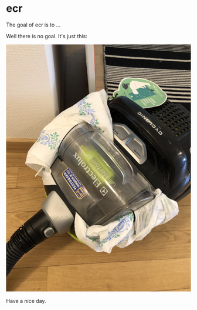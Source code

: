 
# ecr

<!-- badges: start -->
<!-- badges: end -->

The goal of ecr is to ...


Well there is no goal. It's just this:

![](img.jpg)


Have a nice day.
